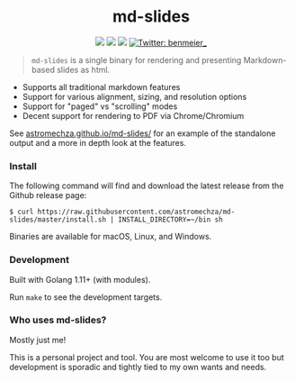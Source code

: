 <h1 align="center">md-slides</h1>

<p align="center">
  <img src="https://img.shields.io/travis/astromechza/md-slides" />
  <img src="https://img.shields.io/github/downloads/astromechza/md-slides/total" />
  <img src="https://img.shields.io/badge/licence-MIT-green" />
  <a href="https://twitter.com/benmeier_">
    <img alt="Twitter: benmeier_" src="https://img.shields.io/twitter/follow/benmeier_.svg?style=social" target="_blank" />
  </a>
</p>

> `md-slides` is a single binary for rendering and presenting Markdown-based slides as html.

- Supports all traditional markdown features
- Support for various alignment, sizing, and resolution options
- Support for "paged" vs "scrolling" modes
- Decent support for rendering to PDF via Chrome/Chromium

See [astromechza.github.io/md-slides/](https://astromechza.github.io/md-slides/) for an example of the standalone output and a more in depth look at the features.

### Install

The following command will find and download the latest release from the Github release page:

```
$ curl https://raw.githubusercontent.com/astromechza/md-slides/master/install.sh | INSTALL_DIRECTORY=~/bin sh
```

Binaries are available for macOS, Linux, and Windows.

### Development

Built with Golang 1.11+ (with modules).

Run `make` to see the development targets.

### Who uses md-slides?

Mostly just me!

This is a personal project and tool. You are most welcome to use it too but development is sporadic and tightly tied to my own wants and needs.
